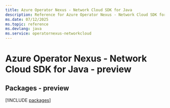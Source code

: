 ```yaml
---
title: Azure Operator Nexus - Network Cloud SDK for Java
description: Reference for Azure Operator Nexus - Network Cloud SDK for Java
ms.date: 07/12/2025
ms.topic: reference
ms.devlang: java
ms.service: operatornexus-networkcloud
---
```

# Azure Operator Nexus - Network Cloud SDK for Java - preview
## Packages - preview
[!INCLUDE [packages](operator-nexus---network-cloud-index.md)]